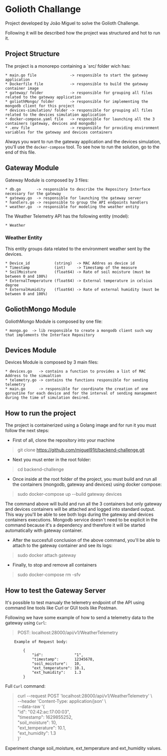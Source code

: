 # Golioth Challange

Project developed by João Miguel to solve the Golioth Challenge.

Following it will be described how the project was structured and hot to run it.

## Project Structure

The project is a monorepo containing a `src/ folder wich has:

    * main.go file               -> responsible to start the gateway application
    * Dockerfile file            -> responsible to build the gateway container image
    * gateway/ folder            -> responsible for grouping all files related to the gateway application
    * goliothMongo/ folder       -> responsible for implementing the mongodb client for this project
    * devices-simulation/ folder -> responsible for grouping all files related to the devices simulation application
    * docker-compose.yaml file   -> responsible for launching all the 3 containers (gateway, devices and mongodb)
    * .env file                  -> responsible for providing environment variables for the gateway and devices containers

Always you want to run the gateway application and the devices simulation, you'll use the `docker-compose` tool. To see how to run the solution, go to the end of this file.

## Gateway Module

Gateway Module is composed by 3 files:

    * db.go       -> responsible to describe the Repository Interface necessary for the gateway
    * gateway.go  -> responsible for launching the gateway server
    * handlers.go -> responsible to group the API endpoints handlers
    * weather.go  -> responsible for modeling the weather entity

The Weather Telemetry API has the following entity (model):

    * Weather

### Weather Entity

This entity groups data related to the environment weather sent by the devices.

    * Device_id           (string)  -> MAC Addres as device id
    * Timestamp           (int)     -> Timestamp of the measure
    * SoilMoisture        (float64) -> Rate of soil moisture (must be between 0 and 100%)
    * ExternalTemperature (float64) -> External temperature in celsius degree
    * ExternalHumidity    (float64) -> Rate of external humidity (must be between 0 and 100%)

## GoliothMongo Module

GoliothMongo Module is composed by one file:

    * mongo.go  -> lib responsible to create a mongodb client such way that implements the Interface Repository

## Devices Module

Devices Module is composed by 3 main files:

    * devices.go   -> contains a function to provides a list of MAC Address to the simualtion
    * telemetry.go -> contains the functions responsible for sending telemetry
    * main.go      -> responsible for coordinate the creation of one goroutine for each device and for the interval of sending management during the time of simulation desired.


## How to run the project

The project is containerized using a Golang image and for run it you must follow the next steps:

* First of all, clone the repository into your machine
> git clone https://github.com/miguel91it/backend-challenge.git

* Next you must enter in the root folder:
> cd backend-challenge

* Once inside at the root folder of the project, you must build and run all the containers (mongodb, gateway and devices) using docker compose:
> sudo docker-compose up --build gateway devices

The command above will build and run all the 3 containers but only gateway and devices containers will be attached and logged into standard output. This way you'll be able to see both logs during the gateway and devices containers executions. Mongodb service doesn't need to be explicit in the command because it's a dependency and therefore it will be started automatically with gateway container.

* After the succesfull conclusion of the above command, you'll be able to attach to the gateway container and see its logs:
> sudo docker attach gateway

* Finally, to stop and remove all containers
> sudo docker-compose rm -sfv


## How to test the Gateway Server

It's possible to test manualy the telemetry endpoint of the API using command line tools like Curl or GUI tools like Postman.

Following we have some example of how to send a telemetry data to the gateway using `Curl`:

> POST: localhost:28000/api/v1/WeatherTelemetry

```
    Example of Request body:

        {
            "id":              "1",
            "timestamp":       12345678,
            "soil_moisture":   10,
            "ext_temperature": 10.1,
            "ext_humidity":    1.3
	    }
```

Full `Curl` command:

> curl --request POST 'localhost:28000/api/v1/WeatherTelemetry' \ \
--header 'Content-Type: application/json' \ \
--data-raw '{ \
		"id":              "02:42:ac:17:00:03", \
		"timestamp":       1629855252, \
		"soil_moisture":   10,\
		"ext_temperature": 10.1,\
		"ext_humidity":    1.3\
	}'

Experiment change soil_moisture, ext_temperature and ext_humidity values.